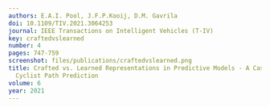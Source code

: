 ```yaml
---
authors: E.A.I. Pool, J.F.P.Kooij, D.M. Gavrila
doi: 10.1109/TIV.2021.3064253
journal: IEEE Transactions on Intelligent Vehicles (T-IV)
key: craftedvslearned
number: 4
pages: 747-759
screenshot: files/publications/craftedvslearned.png
title: Crafted vs. Learned Representations in Predictive Models - A Case Study on
  Cyclist Path Prediction
volume: 6
year: 2021
---
```


